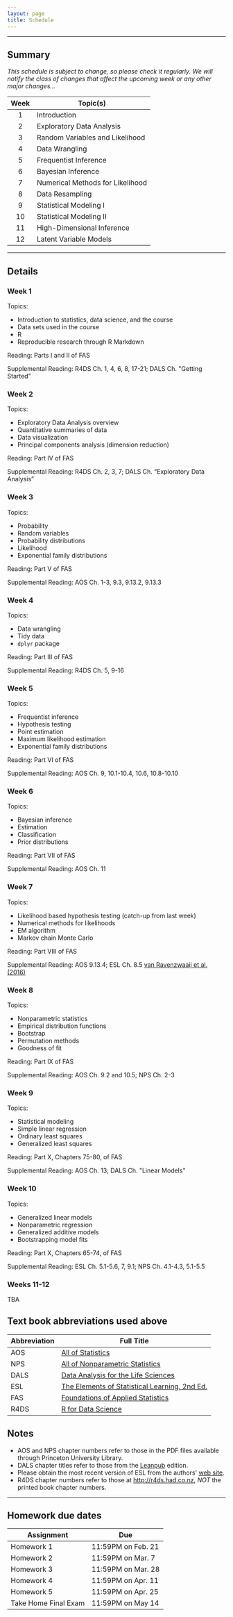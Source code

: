 ```yaml
---
layout: page
title: Schedule
---
```


---

## Summary

*This schedule is subject to change, so please check it regularly.  We will notify the class of changes that affect the upcoming week or any other major changes...*

|  Week  | Topic(s) | 
| :----: | -------- | 
| 1 | Introduction | 
| 2 | Exploratory Data Analysis | 
| 3 | Random Variables and Likelihood | 
| 4 | Data Wrangling | 
| 5 | Frequentist Inference | 
| 6 | Bayesian Inference | 
| 7 | Numerical Methods for Likelihood | 
| 8 | Data Resampling | 
| 9 | Statistical Modeling I | 
| 10 | Statistical Modeling II | 
| 11 | High-Dimensional Inference | 
| 12 | Latent Variable Models | 

  
---

## Details

### Week 1

Topics:  

- Introduction to statistics, data science, and the course
- Data sets used in the course
- R
- Reproducible research through R Markdown

Reading: Parts I and II of FAS

Supplemental Reading: R4DS Ch. 1, 4, 6, 8, 17-21; DALS Ch. "Getting Started"

### Week 2   

Topics:  

- Exploratory Data Analysis overview
- Quantitative summaries of data
- Data visualization
- Principal components analysis (dimension reduction)

Reading: Part IV of FAS  

Supplemental Reading: R4DS Ch. 2, 3, 7; DALS Ch. “Exploratory Data Analysis”    

### Week 3

Topics:

- Probability
- Random variables
- Probability distributions
- Likelihood 
- Exponential family distributions

Reading: Part V of FAS  

Supplemental Reading: AOS Ch. 1-3, 9.3, 9.13.2, 9.13.3  

### Week 4

Topics:

- Data wrangling
- Tidy data
- `dplyr` package

Reading: Part III of FAS

Supplemental Reading: R4DS Ch. 5, 9-16

### Week 5

Topics:

- Frequentist inference
- Hypothesis testing
- Point estimation
- Maximum likelihood estimation
- Exponential family distributions

Reading: Part VI of FAS

Supplemental Reading: AOS Ch. 9, 10.1-10.4, 10.6, 10.8-10.10

### Week 6

Topics:

- Bayesian inference
- Estimation
- Classification
- Prior distributions

Reading: Part VII of FAS

Supplemental Reading: AOS Ch. 11

### Week 7

Topics:

- Likelihood based hypothesis testing (catch-up from last week)
- Numerical methods for likelihoods
- EM algorithm
- Markov chain Monte Carlo

Reading: Part VIII of FAS

Supplemental Reading: AOS 9.13.4; ESL Ch. 8.5 [van Ravenzwaaij et al. (2016)](http://link.springer.com/article/10.3758/s13423-016-1015-8)


### Week 8

Topics:  

- Nonparametric statistics
- Empirical distribution functions
- Bootstrap
- Permutation methods
- Goodness of fit

Reading: Part IX of FAS

Supplemental Reading: AOS Ch. 9.2 and 10.5; NPS Ch. 2-3

### Week 9

Topics:

- Statistical modeling
- Simple linear regression
- Ordinary least squares
- Generalized least squares

Reading: Part X, Chapters 75-80, of FAS

Supplemental Reading: AOS Ch. 13; DALS Ch. "Linear Models"

### Week 10

Topics:

- Generalized linear models
- Nonparametric regression
- Generalized additive models
- Bootstrapping model fits

Reading: Part X, Chapters 65-74, of FAS

Supplemental Reading: ESL Ch. 5.1-5.6, 7, 9.1; NPS Ch. 4.1-4.3, 5.1-5.5


### Weeks 11-12

TBA


## Text book abbreviations used above

| Abbreviation | Full Title |
| ---- | ---------- |
AOS | [All of Statistics](https://pulsearch.princeton.edu/catalog/8865289)
NPS | [All of Nonparametric Statistics](https://pulsearch.princeton.edu/catalog/6402948)
DALS | [Data Analysis for the Life Sciences](https://leanpub.com/dataanalysisforthelifesciences)
ESL | [The Elements of Statistical Learning, 2nd Ed.](http://statweb.stanford.edu/~tibs/ElemStatLearn/)
FAS | [Foundations of Applied Statistics](https://jdstorey.github.io/fas/)
R4DS | [R for Data Science](http://r4ds.had.co.nz)

## Notes

- AOS and NPS chapter numbers refer to those in the PDF files available through Princeton University Library.
- DALS chapter titles refer to those from the [Leanpub](https://leanpub.com/dataanalysisforthelifesciences) edition.
- Please obtain the most recent version of ESL from the authors' [web site](http://statweb.stanford.edu/~tibs/ElemStatLearn/).
- R4DS chapter numbers refer to those at <http://r4ds.had.co.nz>, *NOT* the printed book chapter numbers.

---

## Homework due dates

| Assignment    | Due | 
| --------------|---------------------|
| Homework 1    | 11:59PM on Feb. 21  |
| Homework 2    | 11:59PM on Mar. 7   | 
| Homework 3    | 11:59PM on Mar. 28  | 
| Homework 4    | 11:59PM on Apr. 11  | 
| Homework 5    | 11:59PM on Apr. 25  | 
| Take Home Final Exam | 11:59PM on May 14   |

